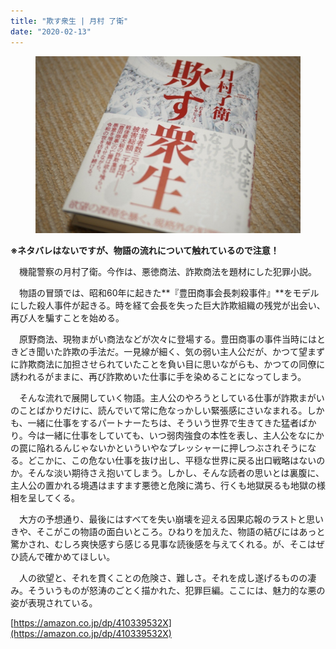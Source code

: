 ```yaml
---
title: "欺す衆生 | 月村 了衛"
date: "2020-02-13"
---
```


<figure>

![](assets/ne0b6660d6ebb_bcf4e6e1918978a95aedbbe8c97b1a07.jpeg)

</figure>

**※ネタバレはないですが、物語の流れについて触れているので注意！**

　機龍警察の月村了衛。今作は、悪徳商法、詐欺商法を題材にした犯罪小説。

　物語の冒頭では、昭和60年に起きた**『豊田商事会長刺殺事件』**をモデルにした殺人事件が起きる。時を経て会長を失った巨大詐欺組織の残党が出会い、再び人を騙すことを始める。

　原野商法、現物まがい商法などが次々に登場する。豊田商事の事件当時にはときどき聞いた詐欺の手法だ。一見線が細く、気の弱い主人公だが、かつて望まずに詐欺商法に加担させられていたことを負い目に思いながらも、かつての同僚に誘われるがままに、再び詐欺めいた仕事に手を染めることになってしまう。

　そんな流れで展開していく物語。主人公のやろうとしている仕事が詐欺まがいのことばかりだけに、読んでいて常に危なっかしい緊張感にさいなまれる。しかも、一緒に仕事をするパートナーたちは、そういう世界で生きてきた猛者ばかり。今は一緒に仕事をしていても、いつ弱肉強食の本性を表し、主人公をなにかの罠に陥れるんじゃないかといういやなプレッシャーに押しつぶされそうになる。どこかに、この危ない仕事を抜け出し、平穏な世界に戻る出口戦略はないのか。そんな淡い期待さえ抱いてしまう。しかし、そんな読者の思いとは裏腹に、主人公の置かれる境遇はますます悪徳と危険に満ち、行くも地獄戻るも地獄の様相を呈してくる。

　大方の予想通り、最後にはすべてを失い崩壊を迎える因果応報のラストと思いきや、そこがこの物語の面白いところ。ひねりを加えた、物語の結びにはあっと驚かされ、むしろ爽快感すら感じる見事な読後感を与えてくれる。が、そこはぜひ読んで確かめてほしい。

　人の欲望と、それを貫くことの危険さ、難しさ。それを成し遂げるものの凄み。そういうものが怒涛のごとく描かれた、犯罪巨編。ここには、魅力的な悪の姿が表現されている。

[https://amazon.co.jp/dp/410339532X](https://amazon.co.jp/dp/410339532X)
